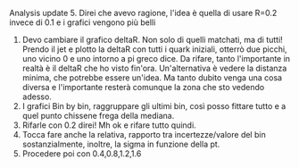 Analysis update 5.
Direi che avevo ragione, l'idea è quella di usare R=0.2 invece di 0.1 e i grafici vengono più belli
1) Devo cambiare il grafico deltaR. Non solo di quelli matchati, ma di tutti! Prendo il jet e plotto la deltaR con tutti i quark iniziali, otterrò due picchi, uno vicino 0 e uno intorno a pi greco dice. Da rifare, tanto l'importante in realtà è il deltaR che ho visto fin'ora. Un'alternativa è vedere la distanza minima, che potrebbe essere un'idea. Ma tanto dubito venga una cosa diversa e l'importante resterà comunque la zona che sto vedendo adesso.
2) I grafici Bin by bin, raggruppare gli ultimi bin, così posso fittare tutto e a quel punto chissene frega della mediana.
3) Rifarle con 0.2 direi! Mh ok e rifare tutto quindi.
4) Tocca fare anche la relativa, rapporto tra incertezze/valore del bin sostanzialmente, inoltre, la sigma in funzione della pt.
5) Procedere poi con 0.4,0.8,1.2,1.6 
